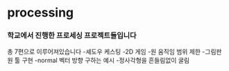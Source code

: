 # processing
### 학교에서 진행한 프로세싱 프로젝트들입니다
총 7편으로 이루어져있습니다
-셰도우 케스팅
-2D 게임
-원 움직임 범위 제한
-그림판 원 툴 구현
-normal 벡터 방향 구하는 예시
-정사각형을 흔들림없이 굴림
